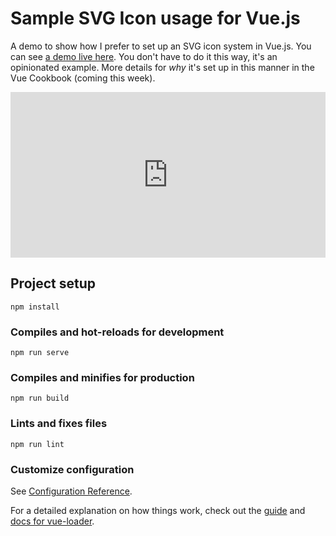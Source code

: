 # Sample SVG Icon usage for Vue.js

A demo to show how I prefer to set up an SVG icon system in Vue.js. You can see <a href="https://sdras.github.io/vue-sample-svg-icons/">a demo live here</a>. You don't have to do it this way, it's an opinionated example. More details for _why_ it's set up in this manner in the Vue Cookbook (coming this week).

<iframe height="265" style="width: 100%;" scrolling="no" title="My vue svg icons" src="https://codepen.io/ivanshavliuga/embed/OJXNaQX?height=265&theme-id=dark&default-tab=html,result" frameborder="no" loading="lazy" allowtransparency="true" allowfullscreen="true">
  See the Pen <a href='https://codepen.io/ivanshavliuga/pen/OJXNaQX'>My vue svg icons</a> by Ivan Shavliuga
  (<a href='https://codepen.io/ivanshavliuga'>@ivanshavliuga</a>) on <a href='https://codepen.io'>CodePen</a>.
</iframe>

## Project setup
```
npm install
```

### Compiles and hot-reloads for development
```
npm run serve
```

### Compiles and minifies for production
```
npm run build
```

### Lints and fixes files
```
npm run lint
```

### Customize configuration
See [Configuration Reference](https://cli.vuejs.org/config/).

For a detailed explanation on how things work, check out the [guide](http://vuejs-templates.github.io/webpack/) and [docs for vue-loader](http://vuejs.github.io/vue-loader).
